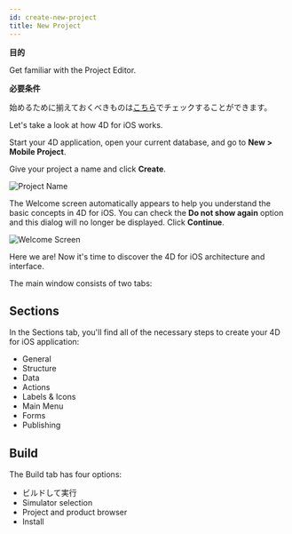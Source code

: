 ```yaml
---
id: create-new-project
title: New Project
---
```


<div class = "objectives"> 

**目的**

Get familiar with the Project Editor.</div> <div class = "prerequisites"> 

**必要条件**

始めるために揃えておくべきものは[こちら](prerequisites.html)でチェックすることができます。</div> 

Let's take a look at how 4D for iOS works.

Start your 4D application, open your current database, and go to **New > Mobile Project**.

Give your project a name and click **Create**.

![Project Name](assets/en/project-editor/Project-creation-4D-for-iOS.png)

The Welcome screen automatically appears to help you understand the basic concepts in 4D for iOS. You can check the **Do not show again** option and this dialog will no longer be displayed. Click **Continue**.

![Welcome Screen](assets/en/project-editor/Welcome-Screen-4D-for-iOS.png)

Here we are! Now it's time to discover the 4D for iOS architecture and interface.

The main window consists of two tabs:

## Sections

In the Sections tab, you'll find all of the necessary steps to create your 4D for iOS application:

* General
* Structure
* Data
* Actions
* Labels & Icons
* Main Menu
* Forms
* Publishing

## Build

The Build tab has four options:

* ビルドして実行 
* Simulator selection
* Project and product browser
* Install